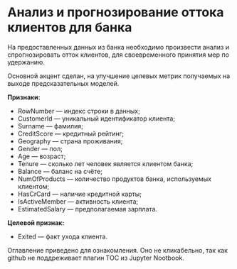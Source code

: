 # Анализ и прогнозирование оттока клиентов для банка

На предоставленных данных из банка необходимо произвести анализ и спрогнозировать отток клиентов, для своевременного принятия мер по удержанию.

Основной акцент сделан, на улучшение целевых метрик получаемых на выходе предсказательных моделей.

**Признаки:**

- RowNumber — индекс строки в данных;
- CustomerId — уникальный идентификатор клиента;
- Surname — фамилия;
- CreditScore — кредитный рейтинг;
- Geography — страна проживания;
- Gender — пол;
- Age — возраст;
- Tenure — сколько лет человек является клиентом банка;
- Balance — баланс на счёте;
- NumOfProducts — количество продуктов банка, используемых клиентом;
- HasCrCard — наличие кредитной карты;
- IsActiveMember — активность клиента;
- EstimatedSalary — предполагаемая зарплата.

**Целевой признак:**

- Exited — факт ухода клиента.

Оглавление приведено для ознакомления. Оно не кликабельно, так как github не поддреживает плагин TOC из Jupyter Nootbook.
